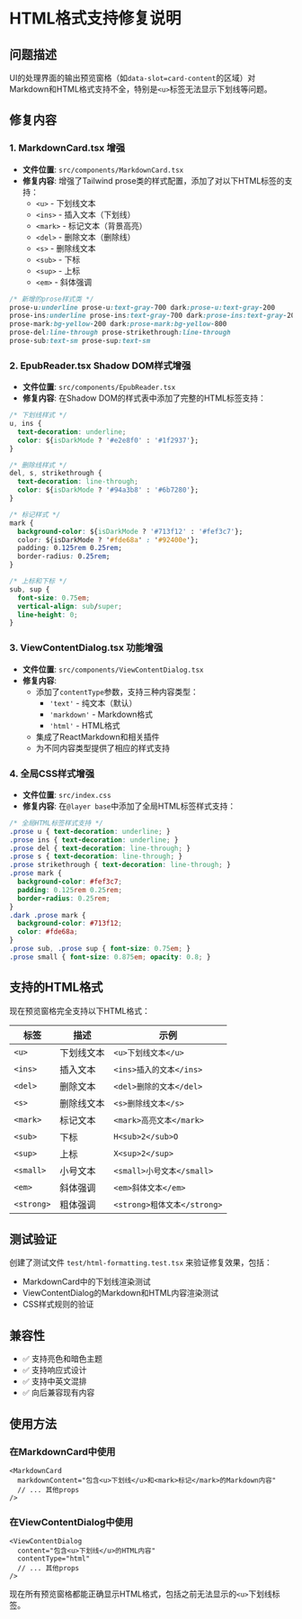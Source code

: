 # HTML格式支持修复说明

## 问题描述
UI的处理界面的输出预览窗格（如`data-slot=card-content`的区域）对Markdown和HTML格式支持不全，特别是`<u>`标签无法显示下划线等问题。

## 修复内容

### 1. MarkdownCard.tsx 增强
- **文件位置**: `src/components/MarkdownCard.tsx`
- **修复内容**: 增强了Tailwind prose类的样式配置，添加了对以下HTML标签的支持：
  - `<u>` - 下划线文本
  - `<ins>` - 插入文本（下划线）
  - `<mark>` - 标记文本（背景高亮）
  - `<del>` - 删除文本（删除线）
  - `<s>` - 删除线文本
  - `<sub>` - 下标
  - `<sup>` - 上标
  - `<em>` - 斜体强调

```css
/* 新增的prose样式类 */
prose-u:underline prose-u:text-gray-700 dark:prose-u:text-gray-200
prose-ins:underline prose-ins:text-gray-700 dark:prose-ins:text-gray-200
prose-mark:bg-yellow-200 dark:prose-mark:bg-yellow-800
prose-del:line-through prose-strikethrough:line-through
prose-sub:text-sm prose-sup:text-sm
```

### 2. EpubReader.tsx Shadow DOM样式增强
- **文件位置**: `src/components/EpubReader.tsx`
- **修复内容**: 在Shadow DOM的样式表中添加了完整的HTML标签支持：

```css
/* 下划线样式 */
u, ins {
  text-decoration: underline;
  color: ${isDarkMode ? '#e2e8f0' : '#1f2937'};
}

/* 删除线样式 */
del, s, strikethrough {
  text-decoration: line-through;
  color: ${isDarkMode ? '#94a3b8' : '#6b7280'};
}

/* 标记样式 */
mark {
  background-color: ${isDarkMode ? '#713f12' : '#fef3c7'};
  color: ${isDarkMode ? '#fde68a' : '#92400e'};
  padding: 0.125rem 0.25rem;
  border-radius: 0.25rem;
}

/* 上标和下标 */
sub, sup {
  font-size: 0.75em;
  vertical-align: sub/super;
  line-height: 0;
}
```

### 3. ViewContentDialog.tsx 功能增强
- **文件位置**: `src/components/ViewContentDialog.tsx`
- **修复内容**: 
  - 添加了`contentType`参数，支持三种内容类型：
    - `'text'` - 纯文本（默认）
    - `'markdown'` - Markdown格式
    - `'html'` - HTML格式
  - 集成了ReactMarkdown和相关插件
  - 为不同内容类型提供了相应的样式支持

### 4. 全局CSS样式增强
- **文件位置**: `src/index.css`
- **修复内容**: 在`@layer base`中添加了全局HTML标签样式支持：

```css
/* 全局HTML标签样式支持 */
.prose u { text-decoration: underline; }
.prose ins { text-decoration: underline; }
.prose del { text-decoration: line-through; }
.prose s { text-decoration: line-through; }
.prose strikethrough { text-decoration: line-through; }
.prose mark { 
  background-color: #fef3c7; 
  padding: 0.125rem 0.25rem; 
  border-radius: 0.25rem; 
}
.dark .prose mark { 
  background-color: #713f12; 
  color: #fde68a; 
}
.prose sub, .prose sup { font-size: 0.75em; }
.prose small { font-size: 0.875em; opacity: 0.8; }
```

## 支持的HTML格式

现在预览窗格完全支持以下HTML格式：

| 标签 | 描述 | 示例 |
|------|------|------|
| `<u>` | 下划线文本 | `<u>下划线文本</u>` |
| `<ins>` | 插入文本 | `<ins>插入的文本</ins>` |
| `<del>` | 删除文本 | `<del>删除的文本</del>` |
| `<s>` | 删除线文本 | `<s>删除线文本</s>` |
| `<mark>` | 标记文本 | `<mark>高亮文本</mark>` |
| `<sub>` | 下标 | `H<sub>2</sub>O` |
| `<sup>` | 上标 | `X<sup>2</sup>` |
| `<small>` | 小号文本 | `<small>小号文本</small>` |
| `<em>` | 斜体强调 | `<em>斜体文本</em>` |
| `<strong>` | 粗体强调 | `<strong>粗体文本</strong>` |

## 测试验证

创建了测试文件 `test/html-formatting.test.tsx` 来验证修复效果，包括：
- MarkdownCard中的下划线渲染测试
- ViewContentDialog的Markdown和HTML内容渲染测试
- CSS样式规则的验证

## 兼容性

- ✅ 支持亮色和暗色主题
- ✅ 支持响应式设计
- ✅ 支持中英文混排
- ✅ 向后兼容现有内容

## 使用方法

### 在MarkdownCard中使用
```tsx
<MarkdownCard
  markdownContent="包含<u>下划线</u>和<mark>标记</mark>的Markdown内容"
  // ... 其他props
/>
```

### 在ViewContentDialog中使用
```tsx
<ViewContentDialog
  content="包含<u>下划线</u>的HTML内容"
  contentType="html"
  // ... 其他props
/>
```

现在所有预览窗格都能正确显示HTML格式，包括之前无法显示的`<u>`下划线标签。
